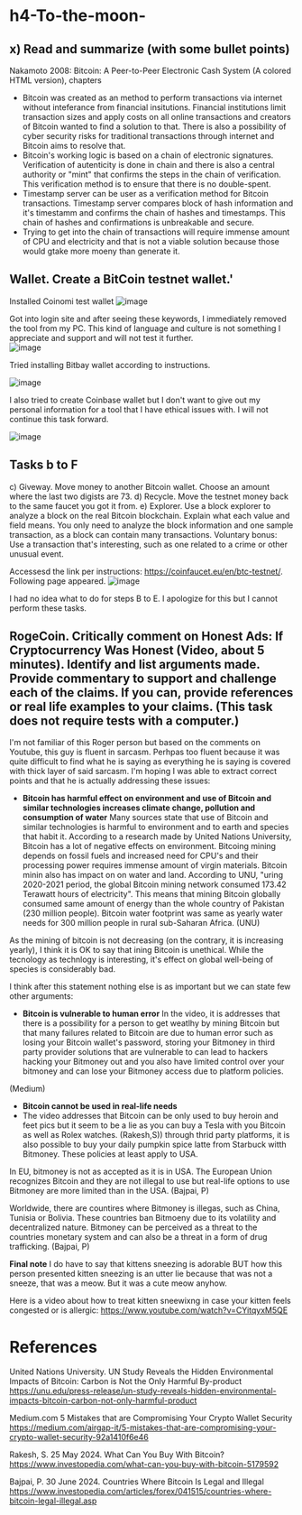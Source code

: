 # h4-To-the-moon-

## x) Read and summarize (with some bullet points)
Nakamoto 2008: Bitcoin: A Peer-to-Peer Electronic Cash System (A colored HTML version), chapters


* Bitcoin was created as an method to perform transactions via internet without inteferance from financial insitutions. Financial institutions limit transaction sizes and apply costs on all online transactions and creators of Bitcoin wanted to find a solution to that. There is also a possibility of cyber security risks for traditional transactions through internet and Bitcoin aims to resolve that.
* Bitcoin's working logic is based on a chain of electronic signatures. Verification of autenticity is done in chain and there is also a central authority or "mint" that confirms the steps in the chain of verification. This verification method is to ensure that there is no double-spent.
* Timestamp server can be user as a verification method for Bitcoin transactions. Timestamp server compares block of hash information and it's timestamm and confirms the chain of hashes and timestamps. This chain of hashes and confirmations is unbreakable and secure.
* Trying to get into the chain of transactions will require immense amount of CPU and electricity and that is not a viable solution because those would gtake more moeny than generate it.


## Wallet. Create a BitCoin testnet wallet.'

Installed Coinomi test wallet
![image](https://github.com/user-attachments/assets/37e02a9a-258a-40ae-a513-ef87f8591995)

Got into login site and after seeing these keywords,  I immediately removed the tool from my PC. This kind of language and culture is not something I appreciate and support and will not test it further.  
![image](https://github.com/user-attachments/assets/0b82d73d-7e73-41b8-bbce-71b404648421)

Tried installing Bitbay wallet according to instructions.

![image](https://github.com/user-attachments/assets/0357d892-3c8f-4a71-8ad3-a4a3c79afd83)

I also tried to create Coinbase wallet but I don't want to give out my personal information for a tool that I have ethical issues with. I will not continue this task forward.

![image](https://github.com/user-attachments/assets/6a2d4b2e-0f3f-4f92-a734-f39fa91e9bde)


## Tasks b to F

c) Giveway. Move money to another Bitcoin wallet. Choose an amount where the last two digists are 73.
d) Recycle. Move the testnet money back to the same faucet you got it from.
e) Explorer. Use a block explorer to analyze a block on the real Bitcoin blockchain. Explain what each value and field means. You only need to analyze the block information and one sample transaction, as a block can contain many transactions. Voluntary bonus: Use a transaction that's interesting, such as one related to a crime or other unusual event.

Accessesd the link per instructions: https://coinfaucet.eu/en/btc-testnet/. Following page appeared.
![image](https://github.com/user-attachments/assets/1c1dbc5d-98ef-41bd-a634-66133dce7f71)

I had no idea what to do for steps B to E. I apologize for this but I cannot perform these tasks.


## RogeCoin. Critically comment on Honest Ads: If Cryptocurrency Was Honest (Video, about 5 minutes). Identify and list arguments made. Provide commentary to support and challenge each of the claims. If you can, provide references or real life examples to your claims. (This task does not require tests with a computer.)

I'm not familiar of this Roger person but based on the comments on Youtube, this guy is fluent in sarcasm. Perhpas too fluent because it was quite difficult to find what he is saying as everything he is saying is covered with thick layer of said sarcasm. I'm hoping I was able to extract correct points and that he is actually addressing these issues:
 
* **Bitcoin has harmful effect on environment and use of Bitcoin and similar technologies increases climate change, pollution and consumption of water**
  Many sources state that use of Bitcoin and similar technologies is harmful to environment and to earth and species that habit it. According to a research made by United Nations University, Bitcoin has a lot of negative effects on environment. Bitcoing mining depends on fossil fuels and increased need for CPU's and their processing power requires immense amount of virgin materials. Bitcoin minin also has impact on on water and land. According to UNU, "uring 2020-2021 period, the global Bitcoin mining network consumed 173.42 Terawatt hours of electricity". This means that mining Bitcoin globally consumed same amount of energy than the whole country of Pakistan (230 million people). Bitcoin water footprint was same as yearly water needs for 300 million people in rural sub-Saharan Africa. (UNU)
  
 As the mining of bitcoin is not decreasing (on the contrary, it is increasing yearly), I think it is OK to say that ining Bitcoin is unethical. While the tecnology as technlogy is interesting, it's effect on global well-being of species is considerably bad.

 I think after this statement nothing else is as important  but we can state few other arguments:

* **Bitcoin is vulnerable to human error**
  In the video, it is addresses that there is a possibility for a person to get weatlhy by mining Bitcoin but that many failures related to Bitcoin are due to human error such as losing your Bitcoin wallet's password, storing your Bitmoney in third party provider solutions that are vulnerable to can lead to hackers hacking your Bitmoney out and you also have limited control over your bitmoney and can lose your Bitmoney access due to platform policies.

(Medium)

* **Bitcoin cannot be used in real-life needs**
* The video addresses that Bitcoin can be only used to buy heroin and feet pics but it seem to be a lie as you can buy a Tesla with you Bitcoin as well as Rolex watches. (Rakesh,S)) through thrid party platforms, it is also possible to buy your daily pumpkin spice latte from Starbuck witth Bitmoney. These policies at least apply to USA.

In EU, bitmoney is not as accepted as it is in USA. The European Union recognizes Bitcoin and they are not illegal to use but real-life options to use Bitmoney are more limited than in the USA.  (Bajpai, P)

 Worldwide, there are countires where Bitmoney is illegas, such as China, Tunisia or Bolivia. These countries ban Bitmoeny due to its volatility and decentralized nature. Bitmoney can be perceived as a threat to the countries monetary system and can also be a threat in a form of drug trafficking. (Bajpai, P)

**Final note**
I do have to say that kittens sneezing is adorable BUT how this person presented kitten sneezing is an utter lie because that was not a sneeze, that was a meow. But it was a cute meow anyhow.

Here is a video about how to treat kitten sneewixng in case your kitten feels congested or is allergic: https://www.youtube.com/watch?v=CYitqyxM5QE 

# References

United Nations University. UN Study Reveals the Hidden Environmental Impacts of Bitcoin: Carbon is Not the Only Harmful By-product 
https://unu.edu/press-release/un-study-reveals-hidden-environmental-impacts-bitcoin-carbon-not-only-harmful-product 

Medium.com 5 Mistakes that are Compromising Your Crypto Wallet Security
https://medium.com/airgap-it/5-mistakes-that-are-compromising-your-crypto-wallet-security-92a1410f6e46

Rakesh, S. 25 May 2024.  What Can You Buy With Bitcoin?
https://www.investopedia.com/what-can-you-buy-with-bitcoin-5179592 

Bajpai, P. 30 June 2024. Countries Where Bitcoin Is Legal and Illegal
https://www.investopedia.com/articles/forex/041515/countries-where-bitcoin-legal-illegal.asp
